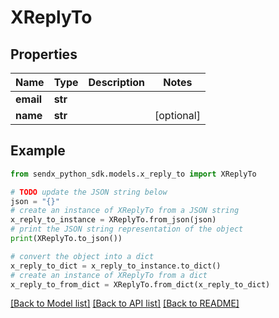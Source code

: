 # XReplyTo


## Properties

Name | Type | Description | Notes
------------ | ------------- | ------------- | -------------
**email** | **str** |  | 
**name** | **str** |  | [optional] 

## Example

```python
from sendx_python_sdk.models.x_reply_to import XReplyTo

# TODO update the JSON string below
json = "{}"
# create an instance of XReplyTo from a JSON string
x_reply_to_instance = XReplyTo.from_json(json)
# print the JSON string representation of the object
print(XReplyTo.to_json())

# convert the object into a dict
x_reply_to_dict = x_reply_to_instance.to_dict()
# create an instance of XReplyTo from a dict
x_reply_to_from_dict = XReplyTo.from_dict(x_reply_to_dict)
```
[[Back to Model list]](../README.md#documentation-for-models) [[Back to API list]](../README.md#documentation-for-api-endpoints) [[Back to README]](../README.md)


